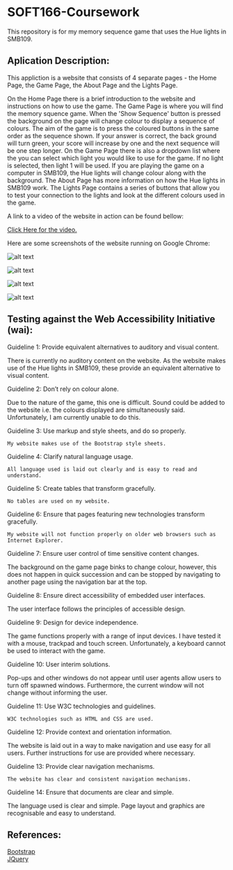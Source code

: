 # SOFT166-Coursework
This repository is for my memory sequence game that uses the Hue lights in SMB109.

## Aplication Description:
This appliction is a website that consists of 4 separate pages - the Home Page, the Game Page, the About Page and the Lights Page.

On the Home Page there is a brief introduction to the website and instructions on how to use the game.
The Game Page is where you will find the memory squence game. When the 'Show Sequence' button is pressed the background on the page will 
change colour to display a sequence of colours. The aim of the game is to press the coloured buttons in the same order as the sequence shown.
If your answer is correct, the back ground will turn green, your score will increase by one and the next sequence will be one step longer.
On the Game Page there is also a dropdown list where the you can select which light you would like to use for the game. If no light is selected,
then light 1 will be used. If you are playing the game on a computer in SMB109, the Hue lights will change colour along with the background.
The About Page has more information on how the Hue lights in SMB109 work.
The Lights Page contains a series of buttons that allow you to test your connection to the lights and look at the different colours used in the game.

A link to a video of the website in action can be found bellow:

[Click Here for the video.](https://youtu.be/MesXOH4N1ac)

Here are some screenshots of the website running on Google Chrome:

![alt text](https://i.imgur.com/SquCBiI.jpg)

![alt text](https://i.imgur.com/8UWPLRj.png)

![alt text](https://i.imgur.com/NwHhDyU.jpg)

![alt text](https://i.imgur.com/2hiwlc3.jpg)


## Testing against the Web Accessibility Initiative (wai):

Guideline 1: Provide equivalent alternatives to auditory and visual content.

  There is currently no auditory content on the website. As the website makes use of the Hue lights in SMB109, these provide an           equivalent alternative to visual content.

Guideline 2: Don’t rely on colour alone.

  Due to the nature of the game, this one is difficult. Sound could be added to the website i.e. the colours displayed are                 simultaneously said. Unfortunately, I am currently unable to do this.

Guideline 3: Use markup and style sheets, and do so properly.

	My website makes use of the Bootstrap style sheets.
  
Guideline 4: Clarify natural language usage.

	All language used is laid out clearly and is easy to read and understand.

Guideline 5: Create tables that transform gracefully.

	No tables are used on my website.

Guideline 6: Ensure that pages featuring new technologies transform gracefully.

	My website will not function properly on older web browsers such as Internet Explorer.

Guideline 7: Ensure user control of time sensitive content changes.

   The background on the game page binks to change colour, however, this does not happen in quick succession and can be stopped by          navigating to another page using the navigation bar at the top.

Guideline 8: Ensure direct accessibility of embedded user interfaces.

  The user interface follows the principles of accessible design.

Guideline 9: Design for device independence.

  The game functions properly with a range of input devices. I have tested it with a mouse, trackpad and touch screen. Unfortunately, a   keyboard cannot be used to interact with the game.

Guideline 10: User interim solutions.

  Pop-ups and other windows do not appear until user agents allow users to turn off spawned windows. Furthermore, the current window       will not change without informing the user.

Guideline 11: Use W3C technologies and guidelines.

	W3C technologies such as HTML and CSS are used.

Guideline 12: Provide context and orientation information.

  The website is laid out in a way to make navigation and use easy for all users. Further instructions for use are provided where         necessary.

Guideline 13: Provide clear navigation mechanisms.

	The website has clear and consistent navigation mechanisms.

Guideline 14: Ensure that documents are clear and simple.

  The language used is clear and simple. Page layout and graphics are recognisable and easy to understand. 


## References:
[Bootstrap](https://getbootstrap.com/)
</br>
[JQuery](https://jquery.com/)
